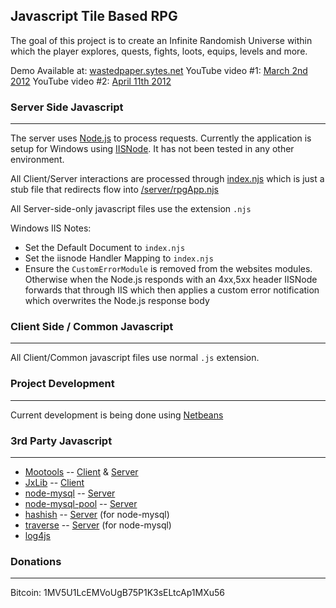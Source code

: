 Javascript Tile Based RPG
-------------------------

The goal of this project is to create an Infinite Randomish Universe within which the player explores, quests, fights, loots, equips, levels and more.

Demo Available at: [wastedpaper.sytes.net](http://wastedpaper.sytes.net:50014/)
YouTube video #1: [March 2nd 2012](http://www.youtube.com/watch?v=D1-w8bU1E4Y)
YouTube video #2: [April 11th 2012](http://youtu.be/0fUgivYQruU)

### Server Side Javascript
--------------------------


The server uses [Node.js](http://www.nodejs.org) to process requests.
Currently the application is setup for Windows using [IISNode](https://github.com/tjanczuk/iisnode).
It has not been tested in any other environment.

All Client/Server interactions are processed through [index.njs](https://github.com/Probed/RPG/blob/master/index.njs) which is just a stub file that redirects flow into [/server/rpgApp.njs](https://github.com/Probed/RPG/blob/master/server/rpgApp.njs)

All Server-side-only javascript files use the extension `.njs`

Windows IIS Notes:

* Set the Default Document to `index.njs`
* Set the iisnode Handler Mapping to `index.njs`
* Ensure the `CustomErrorModule` is removed from the websites modules. Otherwise when the Node.js responds with an 4xx,5xx header IISNode forwards that through IIS which then applies a custom error notification which overwrites the Node.js response body


### Client Side / Common Javascript
-----------------------------------

All Client/Common javascript files use normal `.js` extension.


### Project Development
------------

Current development is being done using [Netbeans](http://www.netbeans.org/)

### 3rd Party Javascript
------------------------

* [Mootools](http://www.mootools.com) -- [Client](https://github.com/Probed/RPG/tree/master/client/mootools) & [Server](https://github.com/Probed/RPG/blob/master/server/mootools-core-1.4.2-server.njs)
* [JxLib](http://jxLib.org/) -- [Client](https://github.com/Probed/RPG/tree/master/client/jx)
* [node-mysql](https://github.com/felixge/node-mysql) -- [Server](https://github.com/Probed/RPG/tree/master/node_modules)
* [node-mysql-pool](https://github.com/Kijewski/node-mysql-pool) -- [Server](https://github.com/Probed/RPG/tree/master/node_modules)
* [hashish](http://github.com/substack/node-hashish) -- [Server](https://github.com/Probed/RPG/tree/master/node_modules) (for node-mysql)
* [traverse](http://github.com/substack/js-traverse) -- [Server](https://github.com/Probed/RPG/tree/master/node_modules) (for node-mysql)
* [log4js](https://github.com/nomiddlename/log4js-node)

### Donations
--------------

Bitcoin: 1MV5U1LcEMVoUgB75P1K3sELtcAp1MXu56
